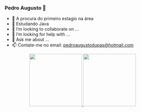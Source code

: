 ### Pedro Augusto 👋

- 🔭 A procura do primeiro estagio na área
- 🌱 Estudando Java 
- 👯 I’m looking to collaborate on ...
- 🤔 I’m looking for help with ...
- 💬 Ask me about ...
- 📫 Contate-me no email: pedroaugustodupas@hotmail.com


<div align="center">
  <a href="https://github.com/PedroAugusto02">
  <img height="170em" src="https://github-readme-stats.vercel.app/api?username=PedroAugusto02&show_icons=true&theme=tokyonight&include_all_commits=true&count_private=true"/>
  <img height="170em" src="https://github-readme-stats.vercel.app/api/top-langs/?username=PedroAugusto02&layout=compact&langs_count=7&theme=tokyonight"/>
</div>
